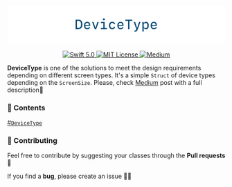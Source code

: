 <p align="center">
  <img width="769" src="https://github.com/mikhailpanfilov/DeviceType/blob/master/DeviceType_header.png">
</p>
<p align="center">
  <a href="https://swift.org">
        <img src="https://img.shields.io/badge/swift-5.0-orange.svg" alt="Swift 5.0">
    </a>
    <a href="LICENSE">
        <img src="https://img.shields.io/badge/license-MIT-brightgreen.svg" alt="MIT License">
    </a>
    <a href="https://medium.com/@mikhailpanfilov">
        <img src="https://img.shields.io/badge/medium-mikhailpanfilov-lightgray.svg" alt="Medium">
    </a>
</p>


**DeviceType** is one of the solutions to meet the design requirements depending on different screen types. 
It's a simple `Struct` of device types depending on the `ScreenSize`. Please, check [Medium](https://medium.com/@mikhailpanfilov/devicetype-deviceconstraint-swift-5-f5a01e97bc36) post with a full description👏


### 📝 Contents
[#`DeviceType`](https://github.com/mikhailpanfilov/DeviceType/blob/master/DeviceType.swift)<br/>



### 🚀 Contributing

Feel free to contribute by suggesting your classes through the **Pull requests** 🤝

If you find a **bug**, please create an issue 🤷‍♂️
